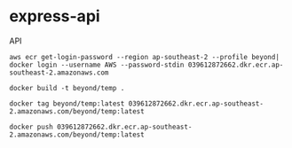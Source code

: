 # express-api

API

`aws ecr get-login-password --region ap-southeast-2 --profile beyond| docker login --username AWS --password-stdin 039612872662.dkr.ecr.ap-southeast-2.amazonaws.com`

`docker build -t beyond/temp .`

`docker tag beyond/temp:latest 039612872662.dkr.ecr.ap-southeast-2.amazonaws.com/beyond/temp:latest`

`docker push 039612872662.dkr.ecr.ap-southeast-2.amazonaws.com/beyond/temp:latest`

